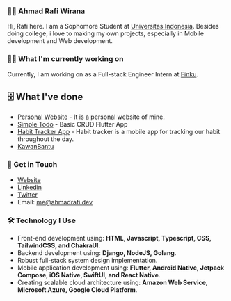 ### 👨‍🚀 Ahmad Rafi Wirana

Hi, Rafi here. I am a Sophomore Student at [Universitas Indonesia](https://www.ui.ac.id/). Besides doing college,
i love to making my own projects, especially in Mobile development and Web development. 

### 🧑‍💻 What I'm currently working on

Currently, I am working on as a Full-stack Engineer Intern at [Finku](https://www.finku.id/).

## 🗄 What I've done

- [Personal Website](https://github.com/ahmadrafidev/Personal-Website-2) - It is a personal website of mine.
- [Simple Todo](https://github.com/ahmadrafidev/simple_todo) - Basic CRUD Flutter App
- [Habit Tracker App](https://github.com/ahmadrafidev/habit-tracker) - Habit tracker is a mobile app for tracking our habit throughout the day.
- [KawanBantu](https://app.kawanbantu.com/)

### 🤙 Get in Touch

- [Website](https://ahmadrafi.dev/)
- [Linkedin](https://www.linkedin.com/in/ahmadrafiwirana/)
- [Twitter](https://twitter.com/ahmadrafidev)
- Email: me@ahmadrafi.dev

### 🛠 Technology I Use

- Front-end development using: **HTML, Javascript, Typescript, CSS, TailwindCSS, and ChakraUI**.
- Backend development using: **Django, NodeJS, Golang**.
- Robust full-stack system design implementation.
- Mobile application development using: **Flutter, Android Native, Jetpack Compose, iOS Native, SwiftUI, and React Native**.
- Creating scalable cloud architecture using: **Amazon Web Service, Microsoft Azure, Google Cloud Platform**.
